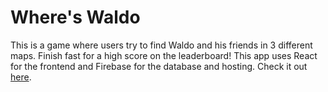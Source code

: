 # Where's Waldo

This is a game where users try to find Waldo and his friends in 3 different maps. Finish fast for a high score on the leaderboard! This app uses React for the frontend and Firebase for the database and hosting. Check it out [here](https://whereswaldo-a4a4a.web.app/).
